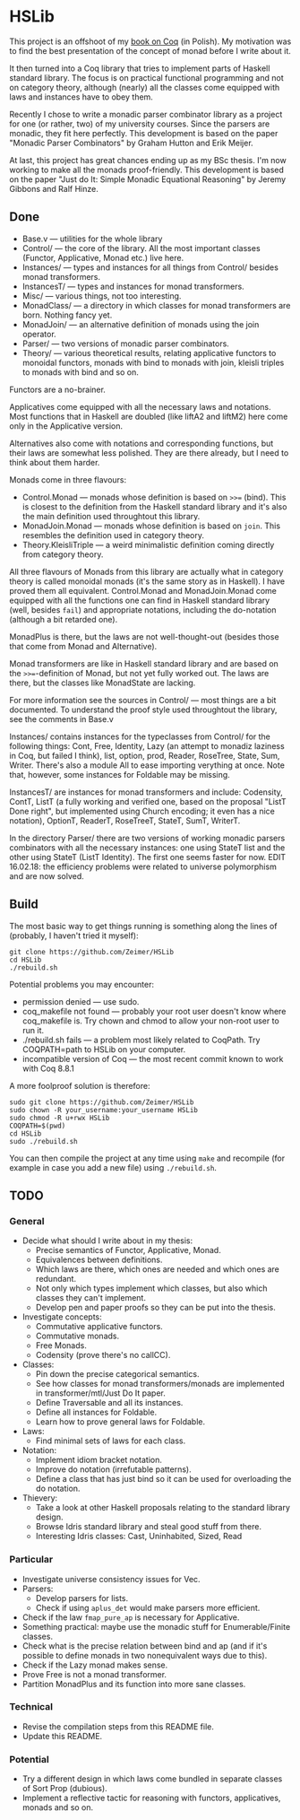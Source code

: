# HSLib

This project is an offshoot of my [book on Coq](https://zeimer.github.io/) (in Polish). My motivation was to find the best presentation of the concept of monad before I write about it.

It then turned into a Coq library that tries to implement parts of Haskell standard library. The focus is on practical functional programming and not on category theory, although (nearly) all the classes come equipped with laws and instances have to obey them.

Recently I chose to write a monadic parser combinator library as a project for one (or rather, two) of my university courses. Since the parsers are monadic, they fit here perfectly. This development is based on the paper "Monadic Parser Combinators" by Graham Hutton and Erik Meijer.

At last, this project has great chances ending up as my BSc thesis. I'm now working to make all the monads proof-friendly. This development is based on the paper "Just do It: Simple Monadic Equational Reasoning" by Jeremy Gibbons and Ralf Hinze.

## Done

* Base.v — utilities for the whole library
* Control/ — the core of the library. All the most important classes (Functor, Applicative, Monad etc.) live here.
* Instances/ — types and instances for all things from Control/ besides monad transformers.
* InstancesT/ — types and instances for monad transformers.
* Misc/ — various things, not too interesting.
* MonadClass/ — a directory in which classes for monad transformers are born. Nothing fancy yet.
* MonadJoin/ — an alternative definition of monads using the join operator.
* Parser/ — two versions of monadic parser combinators.
* Theory/ — various theoretical results, relating applicative functors to monoidal functors, monads with bind to monads with join, kleisli triples to monads with bind and so on.

Functors are a no-brainer.

Applicatives come equipped with all the necessary laws and notations. Most functions that in Haskell are doubled (like liftA2 and liftM2) here come only in the Applicative version.

Alternatives also come with notations and corresponding functions, but their laws are somewhat less polished. They are there already, but I need to think about them harder.

Monads come in three flavours:
* Control.Monad — monads whose definition is based on `>>=` (bind). This is closest to the definition from the Haskell standard library and it's also the main definition used throughtout this library.
* MonadJoin.Monad — monads whose definition is based on `join`. This resembles the definition used in category theory.
* Theory.KleisliTriple — a weird minimalistic definition coming directly from category theory.

All three flavours of Monads from this library are actually what in category theory is called monoidal monads (it's the same story as in Haskell). I have proved them all equivalent. Control.Monad and MonadJoin.Monad come equipped with all the functions one can find in Haskell standard library (well, besides `fail`) and appropriate notations, including the do-notation (although a bit retarded one).

MonadPlus is there, but the laws are not well-thought-out (besides those that come from Monad and Alternative).

Monad transformers are like in Haskell standard library and are based on the `>>=`-definition of Monad, but not yet fully worked out. The laws are there, but the classes like MonadState are lacking.

For more information see the sources in Control/ — most things are a bit documented. To understand the proof style used throughtout the library, see the comments in Base.v

Instances/ contains instances for the typeclasses from Control/ for the following things: Cont, Free, Identity, Lazy (an attempt to monadiz laziness in Coq, but failed I think), list, option, prod, Reader, RoseTree, State, Sum, Writer. There's also a module All to ease importing verything at once. Note that, however, some instances for Foldable may be missing.

InstancesT/ are instances for monad transformers and include: Codensity, ContT, ListT (a fully working and verified one, based on the proposal "ListT Done right", but implemented using Church encoding; it even has a nice notation), OptionT, ReaderT, RoseTreeT, StateT, SumT, WriterT.

In the directory Parser/ there are two versions of working monadic parsers combinators with all the necessary instances: one using StateT list and the other using StateT (ListT Identity). The first one seems faster for now. EDIT 16.02.18: the efficiency problems were related to universe polymorphism and are now solved.

## Build

The most basic way to get things running is something along the lines of (probably, I haven't tried it myself):

```
git clone https://github.com/Zeimer/HSLib
cd HSLib
./rebuild.sh
```

Potential problems you may encounter:
* permission denied — use sudo.
* coq_makefile not found — probably your root user doesn't know where coq_makefile is. Try chown and chmod to allow your non-root user to run it.
* ./rebuild.sh fails — a problem most likely related to CoqPath. Try COQPATH=path to HSLib on your computer.
* incompatible version of Coq — the most recent commit known to work with Coq 8.8.1

A more foolproof solution is therefore:

```
sudo git clone https://github.com/Zeimer/HSLib
sudo chown -R your_username:your_username HSLib
sudo chmod -R u+rwx HSLib
COQPATH=$(pwd)
cd HSLib
sudo ./rebuild.sh
```

You can then compile the project at any time using `make` and recompile (for example in case you add a new file) using `./rebuild.sh`.

## TODO

### General

* Decide what should I write about in my thesis:
  * Precise semantics of Functor, Applicative, Monad.
  * Equivalences between definitions.
  * Which laws are there, which ones are needed and which ones are redundant.
  * Not only which types implement which classes, but also which classes they can't implement.
  * Develop pen and paper proofs so they can be put into the thesis.
* Investigate concepts:
  * Commutative applicative functors.
  * Commutative monads.
  * Free Monads.
  * Codensity (prove there's no callCC).
* Classes:
  * Pin down the precise categorical semantics.
  * See how classes for monad transformers/monads are implemented in transformer/mtl/Just Do It paper.
  * Define Traversable and all its instances.
  * Define all instances for Foldable.
  * Learn how to prove general laws for Foldable.
* Laws:
  * Find minimal sets of laws for each class.
* Notation:
  * Implement idiom bracket notation.
  * Improve do notation (irrefutable patterns).
  * Define a class that has just bind so it can be used for overloading the do notation.
* Thievery:
  * Take a look at other Haskell proposals relating to the standard library design.
  * Browse Idris standard library and steal good stuff from there.
  * Interesting Idris classes: Cast, Uninhabited, Sized, Read

### Particular

* Investigate universe consistency issues for Vec.
* Parsers:
  * Develop parsers for lists.
  * Check if using `aplus_det` would make parsers more efficient.
* Check if the law `fmap_pure_ap` is necessary for Applicative.
* Something practical: maybe use the monadic stuff for Enumerable/Finite classes.
* Check what is the precise relation between bind and ap (and if it's possible to define monads in two nonequivalent ways due to this).
* Check if the Lazy monad makes sense.
* Prove Free is not a monad transformer.
* Partition MonadPlus and its function into more sane classes.

### Technical

* Revise the compilation steps from this README file.
* Update this README.

### Potential
* Try a different design in which laws come bundled in separate classes of Sort Prop (dubious).
* Implement a reflective tactic for reasoning with functors, applicatives, monads and so on.
